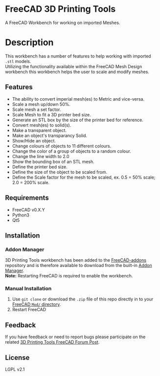 # FreeCAD 3D Printing Tools
A FreeCAD Workbench for working on imported Meshes.  

# Description
This workbench has a number of features to help working with imported `.stl` models.  
Utilizing the functionality available within the FreeCAD Mesh Design workbench this workbench helps the user to scale and modify meshes.

## Features

* The ability to convert imperial mesh(es) to Metric and vice-versa.  
* Scale a mesh up/down 50%.  
* Scale mesh a set factor.  
* Scale Mesh to fit a 3D printer bed size.  
* Generate an STL box by the size of the printer bed for reference.  
* Convert mesh(es) to solid(s).  
* Make a transparent object.  
* Make an object's transparancy Solid.  
* Show/Hide an object.  
* Change colours of objects to 11 different colours.  
* Change the color of a group of objects to a random colour.  
* Change the line width to 2.0  
* Show the bounding box of an STL mesh.  
* Define the printer bed size.  
* Define the size of the object to be scaled from.  
* Define the Scale factor for the mesh to be scaled, ex. 0.5 = 50% scale; 2.0 = 200% scale.

## Requirements
* FreeCAD v0.X.Y  
* Python3  
* Qt5

## Installation

### Addon Manager
3D Printing Tools workbench has been added to the [FreeCAD-addons](https://github.com/FreeCAD/FreeCAD-addons) repository and is therefore available to download from the built-in [Addon Manager](https://github.com/FreeCAD/FreeCAD-addons#1-builtin-addon-manager).  
**Note:** Restarting FreeCAD is required to enable the workbench.

### Manual Installation
1. Use `git clone` or download the `.zip` file of this repo directly in to your [FreeCAD `Mod/` directory](https://www.freecadweb.org/wiki/Installing_more_workbenches).  
2. Restart FreeCAD 

## Feedback  
If you have feedback or need to report bugs please participate on the related [3D Printing Tools FreeCAD Forum Post](https://forum.freecadweb.org/viewtopic.php?f=9&t=36564). 

## License
LGPL v2.1

